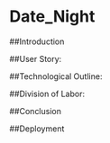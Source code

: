 # Date_Night

##Introduction



##User Story: 

##Technological Outline: 

##Division of Labor: 

##Conclusion 

##Deployment 
